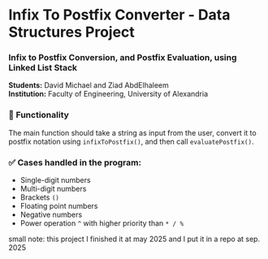 # Infix To Postfix Converter - Data Structures Project
### Infix to Postfix Conversion, and Postfix Evaluation, using Linked List Stack

**Students:** David Michael and Ziad AbdElhaleem  
**Institution:** Faculty of Engineering, University of Alexandria

### 🔧 Functionality 
The main function should take a string as input from the user, convert it to postfix notation using `infixToPostfix()`, and then call `evaluatePostfix()`.

### ✅ Cases handled in the program:  
- Single-digit numbers 
- Multi-digit numbers 
- Brackets `()`
- Floating point numbers 
- Negative numbers 
- Power operation `^` with higher priority than `* / %`

small note: this project I finished it at may 2025 and I put it in a repo at sep. 2025
